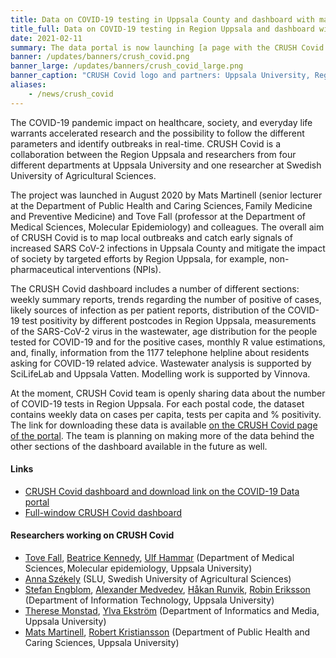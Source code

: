 ```yaml
---
title: Data on COVID-19 testing in Uppsala County and dashboard with maps, trends and more now available # short
title_full: Data on COVID-19 testing in Region Uppsala and dashboard with test positivity rate, maps, trends and more now available on the COVID-19 Data Portal
date: 2021-02-11
summary: The data portal is now launching [a page with the CRUSH Covid dashboard](/data_types/health_data/crush_covid/) with an option to download data on COVID-19 testing in each postal code of Uppsala County.
banner: /updates/banners/crush_covid.png
banner_large: /updates/banners/crush_covid_large.png
banner_caption: "CRUSH Covid logo and partners: Uppsala University, Region Uppsala."
aliases:
    - /news/crush_covid
---
```


The COVID-19 pandemic impact on healthcare, society, and everyday life warrants accelerated research and the possibility to follow the different parameters and identify outbreaks in real-time. CRUSH Covid is a collaboration between the Region Uppsala and researchers from four different departments at Uppsala University and one researcher at Swedish University of Agricultural Sciences.

The project was launched in August 2020 by Mats Martinell (senior lecturer at the Department of Public Health and Caring Sciences, Family Medicine and Preventive Medicine) and Tove Fall (professor at the Department of Medical Sciences, Molecular Epidemiology) and colleagues. The overall aim of CRUSH Covid is to map local outbreaks and catch early signals of increased SARS CoV-2 infections in Uppsala County and mitigate the impact of society by targeted efforts by Region Uppsala, for example, non-pharmaceutical interventions (NPIs).

The CRUSH Covid dashboard includes a number of different sections: weekly summary reports, trends regarding the number of positive of cases, likely sources of infection as per patient reports, distribution of the COVID-19 test positivity by different postcodes in Region Uppsala, measurements of the SARS-CoV-2 virus in the wastewater, age distribution for the people tested for COVID-19 and for the positive cases, monthly R value estimations, and, finally, information from the 1177 telephone helpline about residents asking for COVID-19 related advice. Wastewater analysis is supported by SciLifeLab and Uppsala Vatten. Modelling work is supported by Vinnova.

At the moment, CRUSH Covid team is openly sharing data about the number of COVID-19 tests in Region Uppsala. For each postal code, the dataset contains weekly data on cases per capita, tests per capita and % positivity. The link for downloading these data is available [on the CRUSH Covid page of the portal](/data_types/health_data/crush_covid/). The team is planning on making more of the data behind the other sections of the dashboard available in the future as well.

#### Links

- [CRUSH Covid dashboard and download link on the COVID-19 Data portal](/data_types/health_data/crush_covid/)
- [Full-window CRUSH Covid dashboard](https://crush-covid.shinyapps.io/crush_covid/)

#### Researchers working on CRUSH Covid

- [Tove Fall](https://katalog.uu.se/empinfo/?id=N9-1007), [Beatrice Kennedy](https://katalog.uu.se/empinfo/?id=N17-265), [Ulf Hammar](https://katalog.uu.se/empinfo/?id=N18-916) (Department of Medical Sciences, Molecular epidemiology, Uppsala University)
- [Anna Székely](https://ajszekely.wordpress.com/) (SLU, Swedish University of Agricultural Sciences)
- [Stefan Engblom](http://user.it.uu.se/~stefane/), [Alexander Medvedev](https://katalog.uu.se/empinfo/?id=N2-213), [Håkan Runvik](https://katalog.uu.se/empinfo/?id=N19-1599), [Robin Eriksson](https://katalog.uu.se/empinfo/?id=N17-232) (Department of Information Technology, Uppsala University)
- [Therese Monstad](https://katalog.uu.se/empinfo/?id=N3-687), [Ylva Ekström](https://katalog.uu.se/empinfo/?id=N99-1516) (Department of Informatics and Media, Uppsala University)
- [Mats Martinell](https://katalog.uu.se/empinfo/?id=N9-642), [Robert Kristiansson](https://katalog.uu.se/empinfo/?id=N4-1324) (Department of Public Health and Caring Sciences, Uppsala University)

